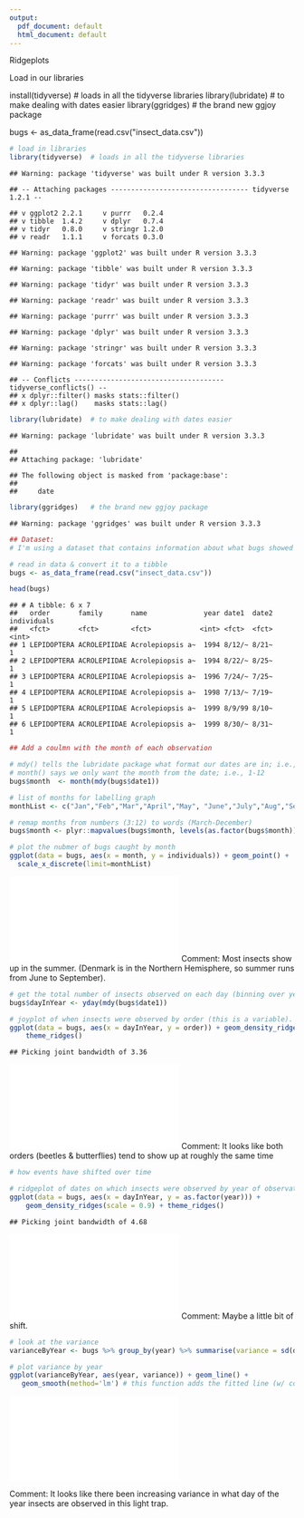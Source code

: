```yaml
---
output:
  pdf_document: default
  html_document: default
---
```

Ridgeplots 

Load in our libraries

install(tidyverse) # loads in all the tidyverse libraries
library(lubridate) # to make dealing with dates easier
library(ggridges) # the brand new ggjoy package

bugs <- as_data_frame(read.csv("insect_data.csv"))


```r
# load in libraries
library(tidyverse)  # loads in all the tidyverse libraries
```

```
## Warning: package 'tidyverse' was built under R version 3.3.3
```

```
## -- Attaching packages ---------------------------------- tidyverse 1.2.1 --
```

```
## v ggplot2 2.2.1     v purrr   0.2.4
## v tibble  1.4.2     v dplyr   0.7.4
## v tidyr   0.8.0     v stringr 1.2.0
## v readr   1.1.1     v forcats 0.3.0
```

```
## Warning: package 'ggplot2' was built under R version 3.3.3
```

```
## Warning: package 'tibble' was built under R version 3.3.3
```

```
## Warning: package 'tidyr' was built under R version 3.3.3
```

```
## Warning: package 'readr' was built under R version 3.3.3
```

```
## Warning: package 'purrr' was built under R version 3.3.3
```

```
## Warning: package 'dplyr' was built under R version 3.3.3
```

```
## Warning: package 'stringr' was built under R version 3.3.3
```

```
## Warning: package 'forcats' was built under R version 3.3.3
```

```
## -- Conflicts ------------------------------------- tidyverse_conflicts() --
## x dplyr::filter() masks stats::filter()
## x dplyr::lag()    masks stats::lag()
```

```r
library(lubridate)  # to make dealing with dates easier
```

```
## Warning: package 'lubridate' was built under R version 3.3.3
```

```
## 
## Attaching package: 'lubridate'
```

```
## The following object is masked from 'package:base':
## 
##     date
```

```r
library(ggridges)   # the brand new ggjoy package
```

```
## Warning: package 'ggridges' was built under R version 3.3.3
```

```r
## Dataset: 
# I'm using a dataset that contains information about what bugs showed up in a light trap set up  # on the roof of the University of Copenhagen's Zoological Museum and when. 

# read in data & convert it to a tibble
bugs <- as_data_frame(read.csv("insect_data.csv"))

head(bugs)
```

```
## # A tibble: 6 x 7
##   order       family       name              year date1  date2 individuals
##   <fct>       <fct>        <fct>            <int> <fct>  <fct>       <int>
## 1 LEPIDOPTERA ACROLEPIIDAE Acrolepiopsis a~  1994 8/12/~ 8/21~           1
## 2 LEPIDOPTERA ACROLEPIIDAE Acrolepiopsis a~  1994 8/22/~ 8/25~           1
## 3 LEPIDOPTERA ACROLEPIIDAE Acrolepiopsis a~  1996 7/24/~ 7/25~           1
## 4 LEPIDOPTERA ACROLEPIIDAE Acrolepiopsis a~  1998 7/13/~ 7/19~           1
## 5 LEPIDOPTERA ACROLEPIIDAE Acrolepiopsis a~  1999 8/9/99 8/10~           1
## 6 LEPIDOPTERA ACROLEPIIDAE Acrolepiopsis a~  1999 8/30/~ 8/31~           1
```

```r
## Add a coulmn with the month of each observation

# mdy() tells the lubridate package what format our dates are in; i.e., "2003-07-15"
# month() says we only want the month from the date; i.e., 1-12
bugs$month  <- month(mdy(bugs$date1))
```

```r
# list of months for labelling graph
monthList <- c("Jan","Feb","Mar","April","May", "June","July","Aug","Sep","Oct","Nov","Dec")

# remap months from numbers (3:12) to words (March-December)
bugs$month <- plyr::mapvalues(bugs$month, levels(as.factor(bugs$month)), monthList[3:12])
```

```r
# plot the nubmer of bugs caught by month
ggplot(data = bugs, aes(x = month, y = individuals)) + geom_point() + 
  scale_x_discrete(limit=monthList)
```

![](Ridgeplots_files/figure-latex/unnamed-chunk-5-1.pdf)<!-- --> 
Comment:
Most insects show up in the summer. (Denmark is in the Northern Hemisphere, so summer runs from June to September). 


```r
# get the total number of insects observed on each day (binning over years)
bugs$dayInYear <- yday(mdy(bugs$date1))

# joyplot of when insects were observed by order (this is a variable). Scale changeshow tall the peaks are
ggplot(data = bugs, aes(x = dayInYear, y = order)) + geom_density_ridges(scale = 0.9) + 
    theme_ridges()
```

```
## Picking joint bandwidth of 3.36
```

![](Ridgeplots_files/figure-latex/unnamed-chunk-6-1.pdf)<!-- --> 
Comment:
It looks like both orders (beetles & butterflies) tend to show up at roughly the same time

```r
# how events have shifted over time

# ridgeplot of dates on which insects were observed by year of observation
ggplot(data = bugs, aes(x = dayInYear, y = as.factor(year))) + 
    geom_density_ridges(scale = 0.9) + theme_ridges()
```

```
## Picking joint bandwidth of 4.68
```

![](Ridgeplots_files/figure-latex/unnamed-chunk-7-1.pdf)<!-- --> 
Comment: Maybe a little bit of shift.

```r
# look at the variance 
varianceByYear <- bugs %>% group_by(year) %>% summarise(variance = sd(dayInYear))

# plot variance by year
ggplot(varianceByYear, aes(year, variance)) + geom_line() + 
   geom_smooth(method='lm') # this function adds the fitted line (w/ confidence interval)
```

![](Ridgeplots_files/figure-latex/unnamed-chunk-8-1.pdf)<!-- --> 

Comment:
It looks like there been increasing variance in what day of the year insects are observed in this light trap.










